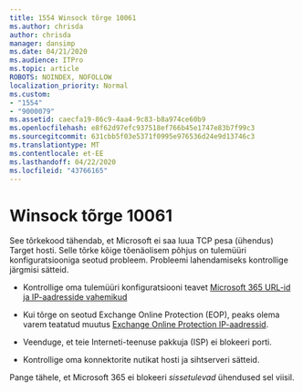 ```yaml
---
title: 1554 Winsock tõrge 10061
ms.author: chrisda
author: chrisda
manager: dansimp
ms.date: 04/21/2020
ms.audience: ITPro
ms.topic: article
ROBOTS: NOINDEX, NOFOLLOW
localization_priority: Normal
ms.custom:
- "1554"
- "9000079"
ms.assetid: caecfa19-86c9-4aa4-9c83-b8a974ce60b9
ms.openlocfilehash: e8f62d97efc937518ef766b45e1747e83b7f99c3
ms.sourcegitcommit: 631cbb5f03e5371f0995e976536d24e9d13746c3
ms.translationtype: MT
ms.contentlocale: et-EE
ms.lasthandoff: 04/22/2020
ms.locfileid: "43766165"
---
```

# <a name="winsock-error-10061"></a>Winsock tõrge 10061

See tõrkekood tähendab, et Microsoft ei saa luua TCP pesa (ühendus) Target hosti. Selle tõrke kõige tõenäolisem põhjus on tulemüüri konfiguratsiooniga seotud probleem. Probleemi lahendamiseks kontrollige järgmisi sätteid.

- Kontrollige oma tulemüüri konfiguratsiooni teavet [Microsoft 365 URL-id ja IP-aadresside vahemikud](https://docs.microsoft.com/office365/enterprise/urls-and-ip-address-ranges)

- Kui tõrge on seotud Exchange Online Protection (EOP), peaks olema varem teatatud muutus [Exchange Online Protection IP-aadressid](https://docs.microsoft.com/office365/SecurityCompliance/eop/exchange-online-protection-ip-addresses).

- Veenduge, et teie Interneti-teenuse pakkuja (ISP) ei blokeeri porti.

- Kontrollige oma konnektorite nutikat hosti ja sihtserveri sätteid.

Pange tähele, et Microsoft 365 ei blokeeri *sissetulevad* ühendused sel viisil.
